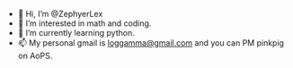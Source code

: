 - 👋 Hi, I’m @ZephyerLex
- 👀 I’m interested in math and coding.
- 🌱 I’m currently learning python.
- 📫 My personal gmail is loggamma@gmail.com and you can PM pinkpig on AoPS.

<!---
ZephyerLex/ZephyerLex is a ✨ special ✨ repository because its `README.md` (this file) appears on your GitHub profile.
You can click the Preview link to take a look at your changes.
--->
